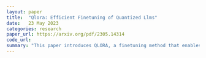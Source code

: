 ```yaml
---
layout: paper
title:  "Qlora: Efficient Finetuning of Quantized Llms"
date:   23 May 2023
categories: research
paper_url: https://arxiv.org/pdf/2305.14314
code_url: 
summary: "This paper introduces QLORA, a finetuning method that enables a 65B parameter model to be finetuned on a single 48GB GPU while maintaining 16-bit task performance. QLORA utilizes 4-bit quantized language models and Low Rank Adapters (LoRA) and incorporates several memory-saving innovations without compromising performance. The authors' best-performing model family, Guanaco, surpasses all openly available models on the Vicuna benchmark, achieving 99.3% of ChatGPT's performance with only 24 hours of finetuning on one GPU. The authors applied QLORA to finetune over 1,000 models and analyzed performance across various datasets, model types, and scales, demonstrating its ability to achieve state-of-the-art results even with smaller models. Their findings suggest that GPT-4 evaluations are a viable substitute for human assessments and question the reliability of current chatbot benchmarks. The authors make their models and 4-bit training code public."
---
```


